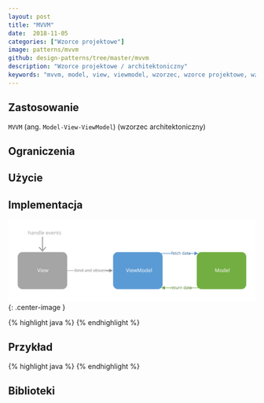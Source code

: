 ```yaml
---
layout: post
title: "MVVM"
date:  2018-11-05
categories: ["Wzorce projektowe"]
image: patterns/mvvm
github: design-patterns/tree/master/mvvm
description: "Wzorce projektowe / architektoniczny"
keywords: "mvvm, model, view, viewmodel, wzorzec, wzorce projektowe, wzorzec architektoniczny, design patterns, android, java, programowanie, programming"
---
```


## Zastosowanie
`MVVM` (ang. `Model-View-ViewModel`) (wzorzec architektoniczny)

## Ograniczenia

## Użycie

## Implementacja

![MVVM diagram](/assets/img/diagrams/patterns/mvvm.svg){: .center-image }

{% highlight java %}
{% endhighlight %}

## Przykład

{% highlight java %}
{% endhighlight %}

## Biblioteki
